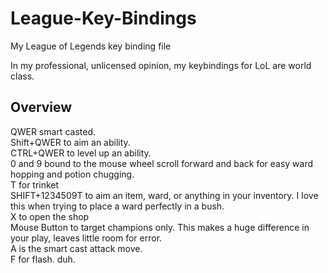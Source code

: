 # League-Key-Bindings
My League of Legends key binding file

In my professional, unlicensed opinion, my keybindings for LoL are world class. 
## Overview
QWER smart casted. </br>
Shift+QWER to aim an ability.</br>
CTRL+QWER to level up an ability.</br>
0 and 9 bound to the mouse wheel scroll forward and back for easy ward hopping and potion chugging.</br>
T for trinket</br>
SHIFT+1234509T to aim an item, ward, or anything in your inventory. I love this when trying to place a ward perfectly in a bush.</br>
X to open the shop</br>
Mouse Button to target champions only. This makes a huge difference in your play, leaves little room for error.</br>
A is the smart cast attack move.</br>
F for flash. duh.</br>

